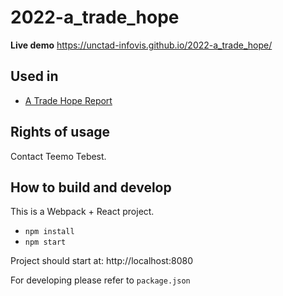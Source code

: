 # 2022-a_trade_hope

**Live demo** https://unctad-infovis.github.io/2022-a_trade_hope/

## Used in
* [A Trade Hope Report](https://unctad.org/a-trade-hope)

## Rights of usage

Contact Teemo Tebest.

## How to build and develop

This is a Webpack + React project.

* `npm install`
* `npm start`

Project should start at: http://localhost:8080

For developing please refer to `package.json`
